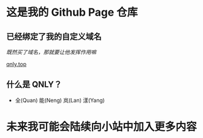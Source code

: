 # 这是我的 Github Page 仓库

## 已经绑定了我的自定义域名

_既然买了域名，那就要让他发挥作用嘛_

[qnly.top](https://qnly.top)

## 什么是 QNLY？

- 全(Quan) 能(Neng) 岚(Lan) 漾(Yang)

# 未来我可能会陆续向小站中加入更多内容
